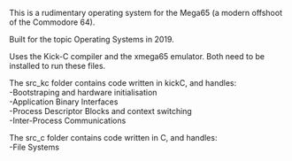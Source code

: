 This is a rudimentary operating system for the Mega65 (a modern offshoot of the Commodore 64). 

Built for the topic Operating Systems in 2019. 

Uses the Kick-C compiler and the xmega65 emulator. Both need to be installed to run these files. 

The src_kc folder contains code written in kickC, and handles:  
-Bootstraping and hardware initialisation  
-Application Binary Interfaces  
-Process Descriptor Blocks and context switching  
-Inter-Process Communications  

The src_c folder contains code written in C, and handles:  
-File Systems
